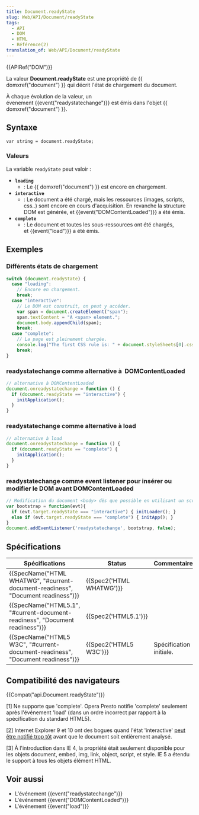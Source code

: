 ```yaml
---
title: Document.readyState
slug: Web/API/Document/readyState
tags:
  - API
  - DOM
  - HTML
  - Référence(2)
translation_of: Web/API/Document/readyState
---
```

{{APIRef("DOM")}}

La valeur **Document.readyState** est une propriété de {{ domxref("document") }} qui décrit l'état de chargement du document.

À chaque évolution de la valeur, un évenement {{event("readystatechange")}} est émis dans l'objet {{ domxref("document") }}.

## Syntaxe

    var string = document.readyState;

### Valeurs

La variable `readyState` peut valoir :

- **`loading`**
  - : Le {{ domxref("document") }} est encore en chargement.
- **`interactive`**
  - : Le document a été chargé, mais les ressources (images, scripts, css..) sont encore en cours d'acquisition. En revanche la structure DOM est générée, et {{event("DOMContentLoaded")}} a été émis.
- **`complete`**
  - : Le document et toutes les sous-ressources ont été chargés, et {{event("load")}} a été émis.

## Exemples

### Différents états de chargement

```js
switch (document.readyState) {
  case "loading":
    // Encore en chargement.
    break;
  case "interactive":
    // Le DOM est construit, on peut y accéder.
    var span = document.createElement("span");
    span.textContent = "A <span> element.";
    document.body.appendChild(span);
    break;
  case "complete":
    // La page est pleinement chargée.
    console.log("The first CSS rule is: " + document.styleSheets[0].cssRules[0].cssText);
    break;
}
```

### readystatechange comme alternative à  DOMContentLoaded

```js
// alternative à DOMContentLoaded
document.onreadystatechange = function () {
  if (document.readyState == "interactive") {
    initApplication();
  }
}
```

### readystatechange comme alternative à load

```js
// alternative à load
document.onreadystatechange = function () {
  if (document.readyState == "complete") {
    initApplication();
  }
}
```

### readystatechange comme event listener pour insérer ou modifier le DOM avant DOMContentLoaded

```js
// Modification du document <body> dès que possible en utilisant un script externe
var bootstrap = function(evt){
  if (evt.target.readyState === "interactive") { initLoader(); }
  else if (evt.target.readyState === "complete") { initApp(); }
}
document.addEventListener('readystatechange', bootstrap, false);
```

## Spécifications

| Spécifications                                                                                               | Status                           | Commentaires            |
| ------------------------------------------------------------------------------------------------------------ | -------------------------------- | ----------------------- |
| {{SpecName("HTML WHATWG", "#current-document-readiness", "Document readiness")}} | {{Spec2('HTML WHATWG')}} |                         |
| {{SpecName("HTML5.1", "#current-document-readiness", "Document readiness")}}         | {{Spec2('HTML5.1')}}     |                         |
| {{SpecName("HTML5 W3C", "#current-document-readiness", "Document readiness")}}     | {{Spec2('HTML5 W3C')}}     | Spécification initiale. |

## Compatibilité des navigateurs

{{Compat("api.Document.readyState")}}

\[1] Ne supporte que 'complete'. Opera Presto notifie 'complete' seulement après l'événement 'load' (dans un ordre incorrect par rapport à la spécification du standard HTML5).

\[2] Internet Explorer 9 et 10 ont des bogues quand l'état 'interactive' [peut être notifié trop tôt](https://bugs.jquery.com/ticket/12282) avant que le document soit entièrement analysé.

\[3] À l'introduction dans IE 4, la propriété était seulement disponible pour les objets document, embed, img, link, object, script, et style. IE 5 a étendu le support à tous les objets élément HTML.

## Voir aussi

- L'événement {{event("readystatechange")}}
- L'événement {{event("DOMContentLoaded")}}
- L'événement {{event("load")}}
